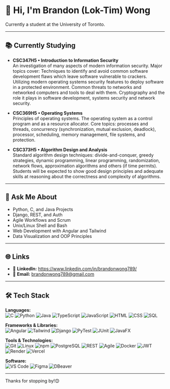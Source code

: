 # 👋 Hi, I'm Brandon (Lok-Tim) Wong

Currently a student at the University of Toronto.

---

## 📚 Currently Studying
- **CSC347H5 • Introduction to Information Security**  
  An investigation of many aspects of modern information security. Major topics cover: Techniques to identify and avoid common software development flaws which leave software vulnerable to crackers. Utilizing modern operating systems security features to deploy software in a protected environment. Common threats to networks and networked computers and tools to deal with them. Cryptography and the role it plays in software development, systems security and network security.

- **CSC369H5 • Operating Systems**  
  Principles of operating systems. The operating system as a control program and as a resource allocator. Core topics: processes and threads, concurrency (synchronization, mutual exclusion, deadlock), processor, scheduling, memory management, file systems, and protection.

- **CSC373H5 • Algorithm Design and Analysis**  
  Standard algorithm design techniques: divide-and-conquer, greedy strategies, dynamic programming, linear programming, randomization, network flows, approximation algorithms and others (if time permits). Students will be expected to show good design principles and adequate skills at reasoning about the correctness and complexity of algorithms.

---

## 💬 Ask Me About
- Python, C, and Java Projects  
- Django, REST, and Auth
- Agile Workflows and Scrum  
- Unix/Linux Shell and Bash  
- Web Development with Angular and Tailwind
- Data Visualization and OOP Principles

---

## 🌐 Links
- 💼 **LinkedIn:** https://www.linkedin.com/in/brandonwong789/  
- 📧 **Email:** brandonwong789@gmail.com

---

## 🛠️ Tech Stack

**Languages:**  
![C](https://img.shields.io/badge/C-00599C?style=flat&logo=c&logoColor=white)
![Python](https://img.shields.io/badge/Python-3776AB?style=flat&logo=python&logoColor=white)
![Java](https://img.shields.io/badge/Java-007396?style=flat&logo=java&logoColor=white)
![TypeScript](https://img.shields.io/badge/TypeScript-3178C6?style=flat&logo=typescript&logoColor=white)
![JavaScript](https://img.shields.io/badge/JavaScript-F7DF1E?style=flat&logo=javascript&logoColor=black)
![HTML](https://img.shields.io/badge/HTML5-E34F26?style=flat&logo=html5&logoColor=white)
![CSS](https://img.shields.io/badge/CSS3-1572B6?style=flat&logo=css3&logoColor=white)
![SQL](https://img.shields.io/badge/SQL-4479A1?style=flat&logo=mysql&logoColor=white)

**Frameworks & Libraries:**  
![Angular](https://img.shields.io/badge/Angular-DD0031?style=flat&logo=angular&logoColor=white)
![Tailwind](https://img.shields.io/badge/TailwindCSS-38B2AC?style=flat&logo=tailwind-css&logoColor=white)
![Django](https://img.shields.io/badge/Django-092E20?style=flat&logo=django&logoColor=white)
![PyTest](https://img.shields.io/badge/PyTest-0A9EDC?style=flat&logo=python&logoColor=white)
![JUnit](https://img.shields.io/badge/JUnit-25A162?style=flat&logo=java&logoColor=white)
![JavaFX](https://img.shields.io/badge/JavaFX-0095D5?style=flat&logo=java&logoColor=white)

**Tools & Technologies:**  
![Git](https://img.shields.io/badge/Git-F05032?style=flat&logo=git&logoColor=white)
![Linux](https://img.shields.io/badge/Linux-FCC624?style=flat&logo=linux&logoColor=black)
![npm](https://img.shields.io/badge/npm-CB3837?style=flat&logo=npm&logoColor=white)
![PostgreSQL](https://img.shields.io/badge/PostgreSQL-336791?style=flat&logo=postgresql&logoColor=white)
![REST](https://img.shields.io/badge/REST-009688?style=flat)
![Agile](https://img.shields.io/badge/Agile-009688?style=flat)
![Docker](https://img.shields.io/badge/Docker-2496ED?style=flat&logo=docker&logoColor=white)
![JWT](https://img.shields.io/badge/JWT-000000?style=flat)
![Render](https://img.shields.io/badge/Render-ED2E24?style=flat)
![Vercel](https://img.shields.io/badge/Vercel-000000?style=flat)

**Software:**  
![VS Code](https://img.shields.io/badge/VS%20Code-007ACC?style=flat&logo=visual-studio-code&logoColor=white)
![Figma](https://img.shields.io/badge/Figma-F24E1E?style=flat&logo=figma&logoColor=white)
![DBeaver](https://img.shields.io/badge/DBeaver-E97627?style=flat&logo=dbeaver&logoColor=white)

---

Thanks for stopping by!😊
